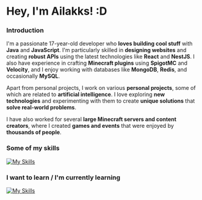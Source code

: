 # **Hey, I'm Ailakks! :D**

### **Introduction**
I'm a passionate 17-year-old developer who **loves building cool stuff** with **Java** and **JavaScript**. I'm particularly skilled in **designing websites** and creating **robust APIs** using the latest technologies like **React** and **NestJS**. I also have experience in crafting **Minecraft plugins** using **SpigotMC** and **Velocity**, and I enjoy working with databases like **MongoDB**, **Redis**, and occasionally **MySQL**.

Apart from personal projects, I work on various **personal projects**, some of which are related to **artificial intelligence**. I love exploring **new technologies** and experimenting with them to create **unique solutions** that **solve real-world problems**.

I have also worked for several **large Minecraft servers and content creators**, where I created **games and events** that were enjoyed by **thousands of people**.

### **Some of my skills**

[![My Skills](https://skillicons.dev/icons?i=java,js,linux,html,css,react,vue,vite,webflow,express,nestjs,nestjs,sqlite,mysql,mongo,redis,nginx,cloudflare,github,bots,electron,gradle,heroku,grafana,vscode,idea,postman)](https://skillicons.dev)

### **I want to learn / I'm currently learning**

[![My Skills](https://skillicons.dev/icons?i=fediverse,activitypub,astro,rabbitmq,firebase,tailwind)](https://skillicons.dev)
